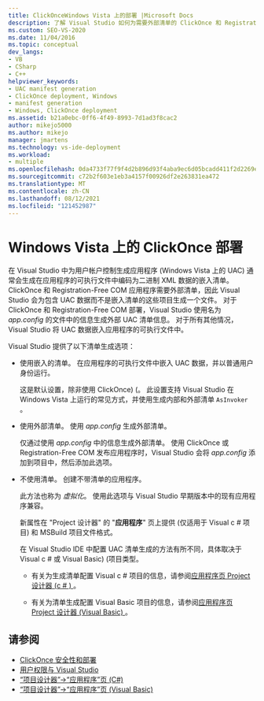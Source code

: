 ```yaml
---
title: ClickOnceWindows Vista 上的部署 |Microsoft Docs
description: 了解 Visual Studio 如何为需要外部清单的 ClickOnce 和 Registration-Free COM 应用程序生成外部 UAC 清单。
ms.custom: SEO-VS-2020
ms.date: 11/04/2016
ms.topic: conceptual
dev_langs:
- VB
- CSharp
- C++
helpviewer_keywords:
- UAC manifest generation
- ClickOnce deployment, Windows
- manifest generation
- Windows, ClickOnce deployment
ms.assetid: b21a0ebc-0ff6-4f49-8993-7d1ad3f8cac2
author: mikejo5000
ms.author: mikejo
manager: jmartens
ms.technology: vs-ide-deployment
ms.workload:
- multiple
ms.openlocfilehash: 0da4733f77f9f4d2b896d93f4aba9ec6d05bcadd411f2d2269e2d67ff8e1f016
ms.sourcegitcommit: c72b2f603e1eb3a4157f00926df2e263831ea472
ms.translationtype: MT
ms.contentlocale: zh-CN
ms.lasthandoff: 08/12/2021
ms.locfileid: "121452987"
---
```

# <a name="clickonce-deployment-on-windows-vista"></a>Windows Vista 上的 ClickOnce 部署

在 Visual Studio 中为用户帐户控制生成应用程序 (Windows Vista 上的 UAC) 通常会生成在应用程序的可执行文件中编码为二进制 XML 数据的嵌入清单。  ClickOnce 和 Registration-Free COM 应用程序需要外部清单，因此 Visual Studio 会为包含 UAC 数据而不是嵌入清单的这些项目生成一个文件。 对于 ClickOnce 和 Registration-Free COM 部署，Visual Studio 使用名为 *app.config* 的文件中的信息生成外部 UAC 清单信息。 对于所有其他情况，Visual Studio 将 UAC 数据嵌入应用程序的可执行文件中。

Visual Studio 提供了以下清单生成选项：

- 使用嵌入的清单。 在应用程序的可执行文件中嵌入 UAC 数据，并以普通用户身份运行。

   这是默认设置，除非使用 ClickOnce)  (。 此设置支持 Visual Studio 在 Windows Vista 上运行的常见方式，并使用生成内部和外部清单 `AsInvoker` 。

- 使用外部清单。 使用 *app.config* 生成外部清单。

   仅通过使用 *app.config* 中的信息生成外部清单。 使用 ClickOnce 或 Registration-Free COM 发布应用程序时，Visual Studio 会将 *app.config* 添加到项目中，然后添加此选项。

- 不使用清单。 创建不带清单的应用程序。

   此方法也称为 *虚拟化*。 使用此选项与 Visual Studio 早期版本中的现有应用程序兼容。

  新属性在 "Project 设计器" 的 "**应用程序**" 页上提供 (仅适用于 Visual c # 项目) 和 MSBuild 项目文件格式。

  在 Visual Studio IDE 中配置 UAC 清单生成的方法有所不同，具体取决于 Visual c # 或 Visual Basic)  (项目类型。

  * 有关为生成清单配置 Visual c # 项目的信息，请参阅[应用程序页 Project 设计器 (c # ) ](../ide/reference/application-page-project-designer-csharp.md)。

  * 有关为清单生成配置 Visual Basic 项目的信息，请参阅[应用程序页 Project 设计器 (Visual Basic) ](../ide/reference/application-page-project-designer-visual-basic.md)。

## <a name="see-also"></a>请参阅
- [ClickOnce 安全性和部署](../deployment/clickonce-security-and-deployment.md)
- [用户权限与 Visual Studio](/previous-versions/ms165100(v=vs.100))
- [“项目设计器”->“应用程序”页 (C#)](../ide/reference/application-page-project-designer-csharp.md)
- [“项目设计器”->“应用程序”页 (Visual Basic)](../ide/reference/application-page-project-designer-visual-basic.md)